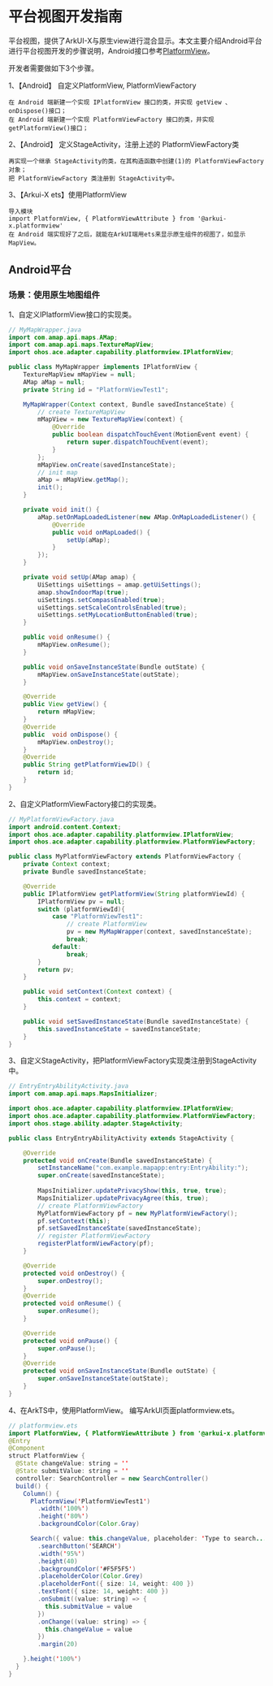 # 平台视图开发指南

平台视图，提供了ArkUI-X与原生view进行混合显示。本文主要介绍Android平台进行平台视图开发的步骤说明，Android接口参考[PlatformView](../reference/arkui-for-android/platformview-interface-android.md)。

开发者需要做如下3个步骤。


1、【Android】 自定义PlatformView, PlatformViewFactory

    在 Android 端新建一个实现 IPlatformView 接口的类，并实现 getView 、onDispose()接口；
    在 Android 端新建一个实现 PlatformViewFactory 接口的类，并实现 getPlatformView()接口；

2、【Android】 定义StageActivity，注册上述的 PlatformViewFactory类

    再实现一个继承 StageActivity的类，在其构造函数中创建(1)的 PlatformViewFactory 对象；
    把 PlatformViewFactory 类注册到 StageActivity中。

3、【Arkui-X ets】使用PlatformView

    导入模块
    import PlatformView, { PlatformViewAttribute } from '@arkui-x.platformview'
    在 Android 端实现好了之后，就能在ArkUI端用ets来显示原生组件的视图了，如显示MapView。

## Android平台

### 场景：使用原生地图组件

1、自定义IPlatformView接口的实现类。

```java
// MyMapWrapper.java
import com.amap.api.maps.AMap;
import com.amap.api.maps.TextureMapView;
import ohos.ace.adapter.capability.platformview.IPlatformView;

public class MyMapWrapper implements IPlatformView {
    TextureMapView mMapView = null;
    AMap aMap = null;
    private String id = "PlatformViewTest1";

    MyMapWrapper(Context context, Bundle savedInstanceState) {
        // create TextureMapView
        mMapView = new TextureMapView(context) {
            @Override
            public boolean dispatchTouchEvent(MotionEvent event) {
                return super.dispatchTouchEvent(event);
            }
        };
        mMapView.onCreate(savedInstanceState);
        // init map
        aMap = mMapView.getMap();
        init();
    }

    private void init() {
        aMap.setOnMapLoadedListener(new AMap.OnMapLoadedListener() {
            @Override
            public void onMapLoaded() {
                setUp(aMap);
            }
        });
    }

    private void setUp(AMap amap) {
        UiSettings uiSettings = amap.getUiSettings();
        amap.showIndoorMap(true);
        uiSettings.setCompassEnabled(true);
        uiSettings.setScaleControlsEnabled(true);
        uiSettings.setMyLocationButtonEnabled(true);
    }

    public void onResume() {
        mMapView.onResume();
    }

    public void onSaveInstanceState(Bundle outState) {
        mMapView.onSaveInstanceState(outState);
    }

    @Override
    public View getView() {
        return mMapView;
    }
    @Override
    public  void onDispose() {
        mMapView.onDestroy();
    }
    @Override
    public String getPlatformViewID() {
        return id;
    }
}

```

2、自定义PlatformViewFactory接口的实现类。

```java
// MyPlatformViewFactory.java
import android.content.Context;
import ohos.ace.adapter.capability.platformview.IPlatformView;
import ohos.ace.adapter.capability.platformview.PlatformViewFactory;

public class MyPlatformViewFactory extends PlatformViewFactory {
    private Context context;
    private Bundle savedInstanceState;

    @Override
    public IPlatformView getPlatformView(String platformViewId) {
        IPlatformView pv = null;
        switch (platformViewId){
            case "PlatformViewTest1":
                // create PlatformView
                pv = new MyMapWrapper(context, savedInstanceState);
                break;
            default:
                break;
        }
        return pv;
    }

    public void setContext(Context context) {
        this.context = context;
    }

    public void setSavedInstanceState(Bundle savedInstanceState) {
        this.savedInstanceState = savedInstanceState;
    }
}

```

3、自定义StageActivity，把PlatformViewFactory实现类注册到StageActivity中。

```java
// EntryEntryAbilityActivity.java
import com.amap.api.maps.MapsInitializer;

import ohos.ace.adapter.capability.platformview.IPlatformView;
import ohos.ace.adapter.capability.platformview.PlatformViewFactory;
import ohos.stage.ability.adapter.StageActivity;

public class EntryEntryAbilityActivity extends StageActivity {

    @Override
    protected void onCreate(Bundle savedInstanceState) {
        setInstanceName("com.example.mapapp:entry:EntryAbility:");
        super.onCreate(savedInstanceState);
        
        MapsInitializer.updatePrivacyShow(this, true, true);
        MapsInitializer.updatePrivacyAgree(this, true);
        // create PlatformViewFactory
        MyPlatformViewFactory pf = new MyPlatformViewFactory();
        pf.setContext(this);
        pf.setSavedInstanceState(savedInstanceState);
        // register PlatformViewFactory
        registerPlatformViewFactory(pf);
    }

    @Override
    protected void onDestroy() {
        super.onDestroy();
    }
    @Override
    protected void onResume() {
        super.onResume();
    }

    @Override
    protected void onPause() {
        super.onPause();
    }
    @Override
    protected void onSaveInstanceState(Bundle outState) {
        super.onSaveInstanceState(outState);
    }
}

```

4、在ArkTS中，使用PlatformView。
   编写ArkUI页面platformview.ets。

```java
// platformview.ets
import PlatformView, { PlatformViewAttribute } from '@arkui-x.platformview';
@Entry
@Component
struct PlatformView {
  @State changeValue: string = ''
  @State submitValue: string = ''
  controller: SearchController = new SearchController()
  build() {
    Column() {
      PlatformView('PlatformViewTest1')
        .width('100%')
        .height('80%')
        .backgroundColor(Color.Gray)

      Search({ value: this.changeValue, placeholder: 'Type to search...', controller: this.controller })
        .searchButton('SEARCH')
        .width('95%')
        .height(40)
        .backgroundColor('#F5F5F5')
        .placeholderColor(Color.Grey)
        .placeholderFont({ size: 14, weight: 400 })
        .textFont({ size: 14, weight: 400 })
        .onSubmit((value: string) => {
          this.submitValue = value
        })
        .onChange((value: string) => {
          this.changeValue = value
        })
        .margin(20)

    }.height('100%')
  }
}
```
